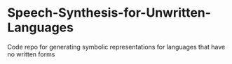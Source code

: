 # Speech-Synthesis-for-Unwritten-Languages
Code repo for generating symbolic representations for languages that have no written forms
